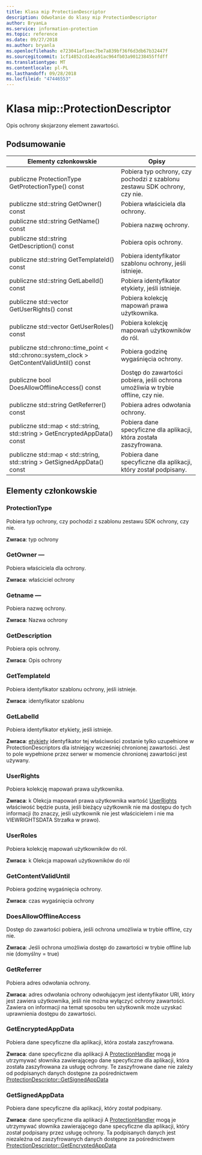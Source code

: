 ```yaml
---
title: Klasa mip ProtectionDescriptor
description: Odwołanie do klasy mip ProtectionDescriptor
author: BryanLa
ms.service: information-protection
ms.topic: reference
ms.date: 09/27/2018
ms.author: bryanla
ms.openlocfilehash: e723041af1eec7be7a839bf36f6d3db67b32447f
ms.sourcegitcommit: 1cf14852cd14ea91ac964fb03a901238455ffdff
ms.translationtype: MT
ms.contentlocale: pl-PL
ms.lasthandoff: 09/28/2018
ms.locfileid: "47446553"
---
```

# <a name="class-mipprotectiondescriptor"></a>Klasa mip::ProtectionDescriptor 
Opis ochrony skojarzony element zawartości.
  
## <a name="summary"></a>Podsumowanie
 Elementy członkowskie                        | Opisy                                
--------------------------------|---------------------------------------------
 publiczne ProtectionType GetProtectionType() const  |  Pobiera typ ochrony, czy pochodzi z szablonu zestawu SDK ochrony, czy nie.
 publiczne std::string GetOwner() const  |  Pobiera właściciela dla ochrony.
 publiczne std::string GetName() const  |  Pobiera nazwę ochrony.
 publiczne std::string GetDescription() const  |  Pobiera opis ochrony.
 publiczne std::string GetTemplateId() const  |  Pobiera identyfikator szablonu ochrony, jeśli istnieje.
 publiczne std::string GetLabelId() const  |  Pobiera identyfikator etykiety, jeśli istnieje.
publiczne std::vector<UserRights> GetUserRights() const  |  Pobiera kolekcję mapowań prawa użytkownika.
publiczne std::vector<UserRoles> GetUserRoles() const  |  Pobiera kolekcję mapowań użytkowników do ról.
publiczne std::chrono::time_point < std::chrono::system_clock > GetContentValidUntil() const  |  Pobiera godzinę wygaśnięcia ochrony.
 publiczne bool DoesAllowOfflineAccess() const  |  Dostęp do zawartości pobiera, jeśli ochrona umożliwia w trybie offline, czy nie.
 publiczne std::string GetReferrer() const  |  Pobiera adres odwołania ochrony.
publiczne std::map < std::string, std::string > GetEncryptedAppData() const  |  Pobiera dane specyficzne dla aplikacji, która została zaszyfrowana.
publiczne std::map < std::string, std::string > GetSignedAppData() const  |  Pobiera dane specyficzne dla aplikacji, który został podpisany.
  
## <a name="members"></a>Elementy członkowskie
  
### <a name="protectiontype"></a>ProtectionType
Pobiera typ ochrony, czy pochodzi z szablonu zestawu SDK ochrony, czy nie.

  
**Zwraca**: typ ochrony
  
### <a name="getowner"></a>GetOwner —
Pobiera właściciela dla ochrony.

  
**Zwraca**: właściciel ochrony
  
### <a name="getname"></a>Getname —
Pobiera nazwę ochrony.

  
**Zwraca**: Nazwa ochrony
  
### <a name="getdescription"></a>GetDescription
Pobiera opis ochrony.

  
**Zwraca**: Opis ochrony
  
### <a name="gettemplateid"></a>GetTemplateId
Pobiera identyfikator szablonu ochrony, jeśli istnieje.

  
**Zwraca**: identyfikator szablonu
  
### <a name="getlabelid"></a>GetLabelId
Pobiera identyfikator etykiety, jeśli istnieje.

  
**Zwraca**: [etykiety](class_mip_label.md) identyfikator tej właściwości zostanie tylko uzupełnione w ProtectionDescriptors dla istniejący wcześniej chronionej zawartości. Jest to pole wypełnione przez serwer w momencie chronionej zawartości jest używany.
  
### <a name="userrights"></a>UserRights
Pobiera kolekcję mapowań prawa użytkownika.

  
**Zwraca**: k Olekcja mapowań prawa użytkownika wartość [UserRights](class_mip_userrights.md) właściwość będzie pusta, jeśli bieżący użytkownik nie ma dostępu do tych informacji (to znaczy, jeśli użytkownik nie jest właścicielem i nie ma VIEWRIGHTSDATA Strzałka w prawo).
  
### <a name="userroles"></a>UserRoles
Pobiera kolekcję mapowań użytkowników do ról.

  
**Zwraca**: k Olekcja mapowań użytkowników do ról
  
### <a name="getcontentvaliduntil"></a>GetContentValidUntil
Pobiera godzinę wygaśnięcia ochrony.

  
**Zwraca**: czas wygaśnięcia ochrony
  
### <a name="doesallowofflineaccess"></a>DoesAllowOfflineAccess
Dostęp do zawartości pobiera, jeśli ochrona umożliwia w trybie offline, czy nie.

  
**Zwraca**: Jeśli ochrona umożliwia dostęp do zawartości w trybie offline lub nie (domyślny = true)
  
### <a name="getreferrer"></a>GetReferrer
Pobiera adres odwołania ochrony.

  
**Zwraca**: adres odwołania ochrony odwołującym jest identyfikator URI, który jest zawiera użytkownika, jeśli nie można wyłączyć ochrony zawartości. Zawiera on informacji na temat sposobu ten użytkownik może uzyskać uprawnienia dostępu do zawartości.
  
### <a name="getencryptedappdata"></a>GetEncryptedAppData
Pobiera dane specyficzne dla aplikacji, która została zaszyfrowana.

  
**Zwraca**: dane specyficzne dla aplikacji A [ProtectionHandler](class_mip_protectionhandler.md) mogą je utrzymywać słownika zawierającego dane specyficzne dla aplikacji, która została zaszyfrowana za usługę ochrony. Te zaszyfrowane dane nie zależy od podpisanych danych dostępne za pośrednictwem [ProtectionDescriptor::GetSignedAppData](class_mip_protectiondescriptor.md#getsignedappdata)
  
### <a name="getsignedappdata"></a>GetSignedAppData
Pobiera dane specyficzne dla aplikacji, który został podpisany.

  
**Zwraca**: dane specyficzne dla aplikacji A [ProtectionHandler](class_mip_protectionhandler.md) mogą je utrzymywać słownika zawierającego dane specyficzne dla aplikacji, który został podpisany przez usługę ochrony. Ta podpisanych danych jest niezależna od zaszyfrowanych danych dostępne za pośrednictwem [ProtectionDescriptor::GetEncryptedAppData](class_mip_protectiondescriptor.md#getencryptedappdata)